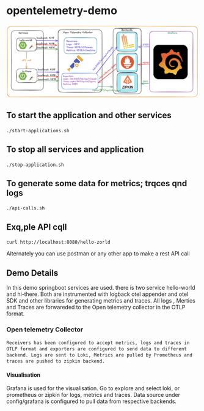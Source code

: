 # opentelemetry-demo

![screenshot](otel-demo.jpg)

## To start the application and other services 
`./start-applications.sh`


## To stop all services and application
`./stop-application.sh `

## To generate some data for metrics; trqces qnd logs
`./api-calls.sh`

## Exq,ple API cqll
`curl http://localhost:8080/hello-zorld`

Alternately you can use postman or any other app to make a rest API call

## Demo Details
In this demo springboot services are used. there is two service hello-world and hi-there. Both are instrumented with logback otel appender and otel SDK and other libraries for generating metrics and traces. All logs , Mertics and Traces are forwareded to the Open telemetry collector in the OTLP format.

### Open telemetry Collector
    Receivers has been configured to accept metrics, logs and traces in OTLP format and exporters are configured to send data to different backend. Logs are sent to Loki, Metrics are pulled by Prometheus and traces are pushed to zipkin backend.

#### Visualisation
Grafana is used for the visualisation. Go to explore and select loki, or prometheus or zipkin for logs, metrics and traces. Data source under config/grafana is configured to pull data from respective backends.


